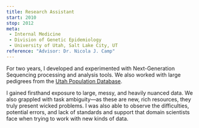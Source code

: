 ```yaml
---
title: Research Assistant
start: 2010
stop: 2012
meta:
 - Internal Medicine
 - Division of Genetic Epidemiology
 - University of Utah, Salt Lake City, UT
reference: "Advisor: Dr. Nicola J. Camp"
---
```

For two years, I developed and experimented with Next-Generation Sequencing processing and analysis tools. We also worked with large pedigrees from the [Utah Population Database](http://healthcare.utah.edu/huntsmancancerinstitute/research/updb/).

I gained firsthand exposure to large, messy, and heavily nuanced data. We also grappled with task ambiguity—as these are new, rich resources, they truly present wicked problems. I was also able to observe the difficulties, potential errors, and lack of standards and support that domain scientists face when trying to work with new kinds of data.